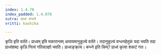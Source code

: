```yaml
---
index: 1.4.78
index_padded: 1.4.078
sutra: प्राध्वं वन्धने
vritti: kashika

---
```

कृञि इति वर्तते। प्राध्वम् इति मकारान्तम् अव्ययमानुकूल्ये वर्तते। तदानुकूल्यं वन्धनहेतुकं यदा भवति तदा प्राध्वंशब्दः कृञि नित्यं गतिसञ्ज्ञो भवति। प्राध्वङ्क्र्त्य। बन्ध्ने इति किम्? प्राध्वं कृत्वा शकटं गतः।